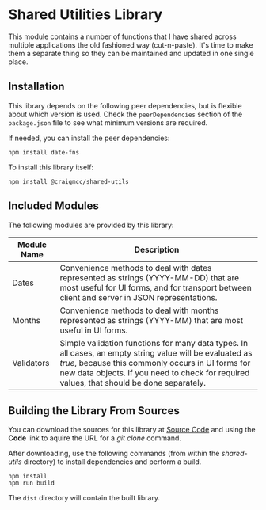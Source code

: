 # Shared Utilities Library

This module contains a number of functions that I have shared across multiple
applications the old fashioned way (cut-n-paste).  It's time to make them a
separate thing so they can be maintained and updated in one single place.

## Installation

This library depends on the following peer dependencies, but is flexible about
which version is used.  Check the `peerDependencies` section of the
`package.json` file to see what minimum versions are required.

If needed, you can install the peer dependencies:
```shell
npm install date-fns
```

To install this library itself:
```shell
npm install @craigmcc/shared-utils
```

## Included Modules

The following modules are provided by this library:

| Module Name | Description |
| ----------- | ----------- |
| Dates       | Convenience methods to deal with dates represented as strings (YYYY-MM-DD) that are most useful for UI forms, and for transport between client and server in JSON representations. |
| Months      | Convenience methods to deal with months represented as strings (YYYY-MM) that are most useful in UI forms. |
| Validators  | Simple validation functions for many data types.  In all cases, an empty string value will be evaluated as *true*, because this commonly occurs in UI forms for new data objects.  If you need to check for required values, that should be done separately. |

[//]: # (Detailed API documentation for these modules is)

[//]: # (available at [API Documentation]&#40;https://github.com/craigmcc/shared-utils/docs&#41;)

## Building the Library From Sources

You can download the sources for this library at
[Source Code](https://github.com/craigmcc/shared-utils)
and using the **Code** link to aquire the URL for a *git clone*
command.

After downloading, use the following commands (from within the
*shared-utils* directory) to install dependencies and perform a build.
```shell
npm install
npm run build
```

The `dist` directory will contain the built library.
